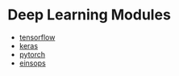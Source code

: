 # Deep Learning Modules
- [tensorflow](https://www.tensorflow.org/)
- [keras](https://github.com/keras-team/keras)
- [pytorch](https://github.com/pytorch/pytorch)
- [einsops](https://github.com/arogozhnikov/einops)
